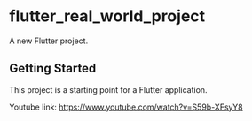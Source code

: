 # flutter_real_world_project

A new Flutter project.

## Getting Started

This project is a starting point for a Flutter application.

Youtube link: https://www.youtube.com/watch?v=S59b-XFsyY8

